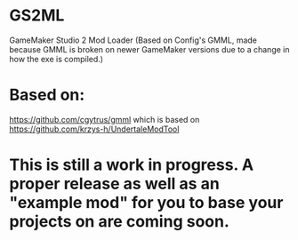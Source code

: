 # GS2ML
 GameMaker Studio 2 Mod Loader
 (Based on Config's GMML, made because GMML is broken on newer GameMaker versions due to a change in how the exe is compiled.)

# Based on:
https://github.com/cgytrus/gmml
which is based on
https://github.com/krzys-h/UndertaleModTool

# This is still a work in progress. A proper release as well as an "example mod" for you to base your projects on are coming soon.
